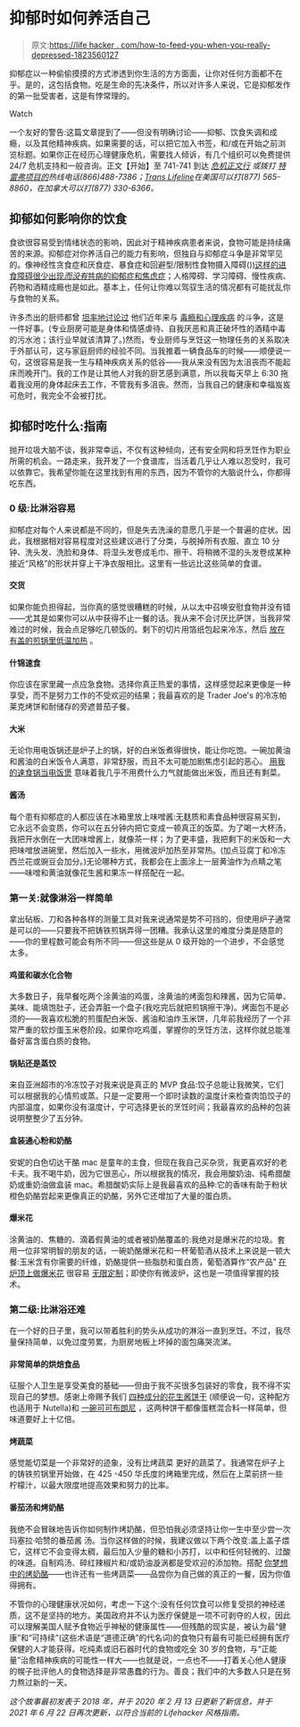 # 抑郁时如何养活自己

> 原文:[https://life hacker . com/how-to-feed-you-when-you-really-depressed-1823560127](https://lifehacker.com/how-to-feed-yourself-when-youre-really-depressed-1823560127)

抑郁症以一种偷偷摸摸的方式渗透到你生活的方方面面，让你对任何方面都不在乎。是的，这包括食物。吃是生命的先决条件，所以对许多人来说，它是抑郁发作的第一批受害者，这是有悖常理的。

Watch

一个友好的警告:这篇文章提到了——但没有明确讨论——抑郁、饮食失调和成瘾，以及其他精神疾病。如果需要的话，可以把它加入书签，和/或在开始之前浏览标题。如果你正在经历心理健康危机，需要找人倾诉，有几个组织可以免费提供 24/7 危机支持和一般咨询。正文【开始】至 741-741 到达 [*危机正文行*](https://www.crisistextline.org/) *或拨打* [*特雷弗项目的*](https://www.thetrevorproject.org/)*热线电话(866)488-7386；*[*Trans Lifeline*](https://www.translifeline.org/)*在美国可以打(877) 565-8860，在加拿大可以打(877) 330-6366。*

## **抑郁如何影响你的饮食**

食欲很容易受到情绪状态的影响，因此对于精神疾病患者来说，食物可能是持续痛苦的来源。抑郁症对你养活自己的能力有影响，但独自与抑郁症斗争是非常罕见的。像神经性贪食症和厌食症、暴食症和回避型/限制性食物摄入障碍()[)这样的进食障碍很少出现*而没有*共病的抑郁症和焦虑症](https://www.nationaleatingdisorders.org/statistics-research-eating-disorders)；人格障碍、学习障碍、慢性疾病、药物和酒精成瘾也是如此。基本上，任何让你难以驾驭生活的情况都有可能扰乱你与食物的关系。

许多杰出的厨师都曾 [坦率地讨论过](http://chefswithissues.com/) 他们近年来与 [毒瘾和心理疾病](https://torontolife.com/food/chef-matty-matheson-vice-canada-parts-and-labour-dead-set-on-life/) 的斗争，这是一件好事。(专业厨房可能是身体和情感虐待、自我厌恶和真正破坏性的酒精中毒的污水池；该行业早就该清算了。)然而，专业厨师与烹饪这一物理任务的关系取决于外部认可，这与家庭厨师的经验不同。当我推着一辆食品车的时候——顺便说一句，这很容易是我一生与精神疾病关系的低谷——我从来没有因为太沮丧而不能起床而晚开门。我的工作是让其他人对我的厨艺感到满意，所以我每天早上 6:30 拖着我没用的身体起床去工作，不管我有多沮丧。然而，当我自己的健康和幸福岌岌可危时，我完全不会被打扰。

## 抑郁时吃什么:指南

抛开垃圾大脑不谈，我非常幸运，不仅有这种倾向，还有安全网和将烹饪作为职业所需的机会。一路走来，我开发了一个食谱库，当活着几乎让人难以忍受时，我可以依靠它。我希望你能在这里找到有用的东西，因为不管你的大脑说什么，你都得吃东西。

### **0 级:比淋浴容易**

抑郁症对每个人来说都是不同的，但是失去洗澡的意愿几乎是一个普遍的症状。因此，我根据相对容易程度对这些建议进行了分类，与脱掉所有衣服、直立 10 分钟、洗头发、洗脸和身体、将湿头发卷成毛巾、擦干、将稍微不湿的头发卷成某种接近“风格”的形状并穿上干净衣服相比。这里有一些远比这些简单的食谱。

#### **交货**

如果你能负担得起，当你真的感觉很糟糕的时候，从以太中召唤安慰食物并没有错——尤其是如果你可以从中获得不止一餐的话。我从来不会讨厌比萨饼，当我非常难过的时候，我会点足够吃几顿饭的。剩下的切片用箔纸包起来冷冻，然后 [放在有盖的煎锅里低温加热](https://lifehacker.com/reheat-pizza-in-a-skillet-to-bring-back-crispy-crusts-5862749) 。

#### **什锦速食**

你应该在家里藏一点应急食物。选择你真正热爱的事情，这样感觉起来更像是一种享受，而不是努力工作的不受欢迎的结果；我最喜欢的是 Trader Joe's 的冷冻帕莱克烤饼和耐储存的旁遮普茄子餐。

#### **大米**

无论你用电饭锅还是炉子上的锅，好的白米饭煮得很快，能让你吃饱。一碗加黄油和酱油的白米饭令人满意，非常舒服，而且不太可能加剧焦虑引起的恶心。 [用我的速食锅当电饭煲](https://skillet.lifehacker.com/how-to-cook-a-single-cup-of-rice-in-your-instant-pot-1798322749) 意味着我几乎不用费什么力气就能做出米饭，而且还有剩菜。

#### **酱汤**

每个患有抑郁症的人都应该在冰箱里放上味噌酱:无麸质和素食品种很容易买到，它永远不会变质，你可以在五分钟内把它变成一顿真正的饭菜。为了喝一大杯汤，我把开水倒在一大团味增酱上，就像茶一样；为了更丰盛，我把剩下的米饭和一大把味噌放进碗里，然后加入一些水，用微波炉加热至非常热。(加点豆腐丁和冷冻西兰花或豌豆会加分。)无论哪种方式，我都会在上面涂上一层黄油作为点睛之笔——味噌和黄油就像花生酱和果冻一样搭配在一起。

### **第一关:就像淋浴一样简单**

拿出砧板、刀和各种各样的测量工具对我来说通常是势不可挡的，但使用炉子通常是可以的——只要我不把铸铁煎锅弄得一团糟。我承认这里的难度分类是随意的——你的里程数可能会有所不同——但这些是从 0 级开始的一个进步，不会感觉太多。

#### **鸡蛋和碳水化合物**

大多数日子，我早餐吃两个涂黄油的鸡蛋，涂黄油的烤面包和辣酱，因为它简单、美味、能填饱肚子，还会弄脏一个盘子(我吃完后就把煎锅擦干净)。烤面包不是必须的——我喜欢松脆的煎蛋配白米饭、酱油和油炸玉米饼，几年前我经历了一个非常严重的软炒蛋玉米卷阶段。如果你吃鸡蛋，掌握你的烹饪方法，这样你就总能准备好富含蛋白质的食物。

#### **锅贴还是蒸饺**

来自亚洲超市的冷冻饺子对我来说是真正的 MVP 食品:饺子总能让我微笑，它们可以根据我的心情煎或蒸。只是一定要用一个即时读数的温度计来检查肉馅饺子的内部温度，如果你没有温度计，宁可选择更长的烹饪时间；我最喜欢的品种的包装说明整整少了五分钟。

#### **盒装通心粉和奶酪**

安妮的白色切达干酪 mac 是童年的主食，但现在我自己买杂货，我更喜欢好的老卡夫。我不喝牛奶，因为它很恶心，所以根据我的情况，我会用酸奶油、纯希腊酸奶或重奶油做盒装 mac。希腊酸奶实际上是我最喜欢的品种:它的香味有助于粉状橙色奶酪尝起来更像真正的奶酪，另外它还增加了大量的蛋白质。

#### **爆米花**

涂黄油的、焦糖的、滴着假黄油的或者被奶酪覆盖的:我绝对是爆米花的垃圾。套用一位非常明智的朋友的话，一碗奶酪爆米花和一杯葡萄酒从技术上来说是一顿大餐:玉米含有你需要的纤维，奶酪提供一些脂肪和蛋白质，葡萄酒算作“农产品” [在炉顶上做爆米花](https://lifehacker.com/make-perfectly-popped-popcorn-on-the-stove-every-time-5917274) 很容易 [无限定制](https://skillet.lifehacker.com/optimize-your-movie-snacking-with-these-popcorn-topping-1821781319)；即使你有微波炉，这也是一项值得掌握的技术。

### **第二级:比淋浴还难**

在一个好的日子里，我可以带着胜利的势头从成功的淋浴一直到烹饪。不过，我尽量保持简单，以免过度劳累，为厨房地板上坏掉的面包痛哭流涕。

#### **非常简单的烘焙食品**

征服个人卫生是享受美食的基础——但由于我不买很多包装好的零食，我不得不实现自己的梦想。感谢上帝赐予我们 [四种成分的花生酱饼干](https://smittenkitchen.com/2015/10/salted-peanut-butter-cookies/) (顺便说一句，这种配方也适用于 Nutella)和 [一碗可可布朗尼](https://skillet.lifehacker.com/these-one-bowl-cocoa-brownies-are-the-perfect-fix-for-b-1819284560) ，这两种饼干都像蛋糕混合料一样简单，但味道要好上十亿倍。

#### **烤蔬菜**

感觉能切菜是一个非常好的迹象，没有比烤蔬菜 更好的蔬菜了。我通常在炉子上的铸铁煎锅里开始做，在 425 -450 华氏度的烤箱里完成，然后在上菜前挤一些柠檬汁，以最大限度地提高效果和努力的比率。

#### **番茄汤和烤奶酪**

我绝不会冒昧地告诉你如何制作烤奶酪，但恐怕我必须坚持让你一生中至少尝一次玛塞拉·哈赞的番茄酱 汤。当你这样做的时候，我建议做以下两个改变:盖上盖子煨它，这样它不会变得太稠，最后加入少量的糖和小苏打，以中和任何轻微的、过酸的味道。自制鸡汤、碎红辣椒片和/或奶油漩涡都是受欢迎的添加物。搭配 [你梦想中的烤奶酪](https://skillet.lifehacker.com/turn-an-everything-bagel-into-an-amazing-grilled-cheese-1771663966)——也许还有一些烤蔬菜——品尝你为自己做的真正的一餐，因为你值得拥有。

不管你的心理健康状况如何，考虑一下这个:没有任何饮食可以修复受损的神经递质，这不是坚持的地方。美国政府并不认为医疗保健是一项不可剥夺的人权，因此可以理解美国人赋予食物近乎神秘的健康属性——但残酷的现实是，被认为最“健康”和“可持续”(这些术语是“道德正确”的代名词)的食物只有最有可能已经拥有医疗保健的人才能获得。吃纯素或旧石器时代的食物或吃全 30 岁的食物，与“正能量”治愈精神疾病的可能性一样大——也就是说，一点也不——打着关心他人健康的幌子批评他人的食物选择是非常愚蠢的行为。善良；我们中的大多数人只是在努力熬过新的一天。

*这个故事最初发表于 2018 年，并于 2020 年 2 月 13 日更新了新信息，并于 2021 年 6 月 22 日再次更新，以符合当前的 Lifehacker 风格指南。*